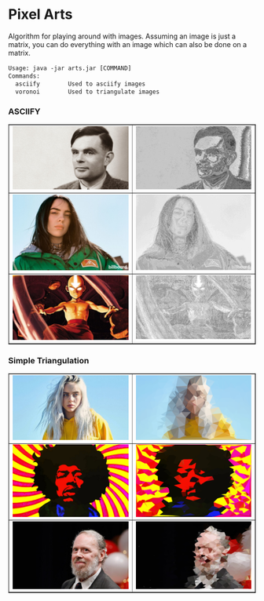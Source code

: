 # Pixel Arts

Algorithm for playing around with images. Assuming an image is just a matrix, you can do everything with an image which can
also be done on a matrix.

```
Usage: java -jar arts.jar [COMMAND]
Commands:
  asciify        Used to asciify images
  voronoi        Used to triangulate images
```

### ASCIIFY

<table border="1" width="100%">
    <tr>
        <td><img src="images/turing.png" width="500"></td>
        <td><img src="images/turing-output.png" width="500"></td>
    </tr>
    <tr>
        <td><img src="images/eilish.jpg" width="500"></td>
        <td><img src="images/eilish-output.png" width="500"></td>
    </tr>
    <tr>
        <td><img src="images/aang.png" width="500"></td>
        <td><img src="images/aang-output.png" width="500"></td>
    </tr>
</table>

### Simple Triangulation

<table border="1" width="100%">
    <tr>
        <td><img src="images/eilish-fullhd.jpg" width="500"></td>
        <td><img src="images/eilish-fullhd-output.png" width="500"></td>
    </tr>
    <tr>
        <td><img src="images/hendrix.jpg" width="500"></td>
        <td><img src="images/hendrix-output.png" width="500"></td>
    </tr>
    <tr>
        <td><img src="images/ritchie.jpg" width="500"></td>
        <td><img src="images/ritchie-output.png" width="500"></td>
    </tr>
</table>